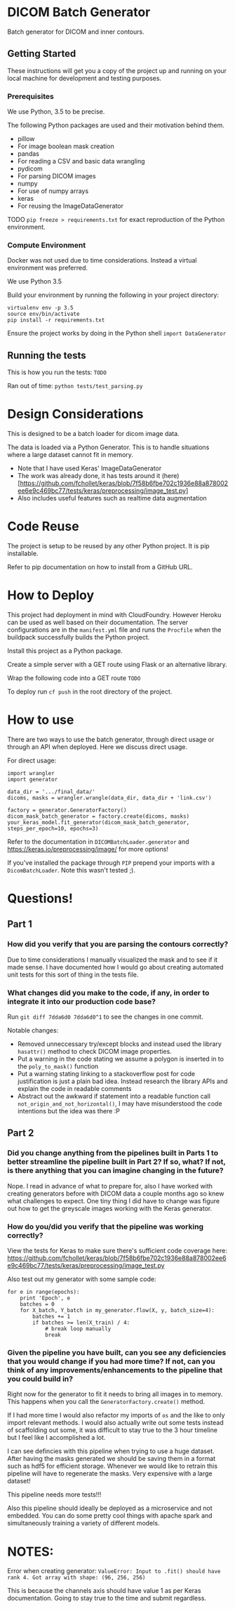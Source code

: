 # DICOM Batch Generator

Batch generator for DICOM and inner contours.

## Getting Started

These instructions will get you a copy of the project up and running on your local machine for development and testing purposes.

### Prerequisites
We use Python, 3.5 to be precise.

The following Python packages are used and their motivation behind them.
- pillow
 - For image boolean mask creation
- pandas
 - For reading a CSV and basic data wrangling
- pydicom
 - For parsing DICOM images
- numpy
 - For use of numpy arrays
- keras
 - For reusing the ImageDataGenerator

TODO `pip freeze > requirements.txt` for exact reproduction of the Python environment.

### Compute Environment

Docker was not used due to time considerations.
Instead a virtual environment was preferred.

We use Python 3.5

Build your environment by running the following in your project directory:

```
virtualenv env -p 3.5
source env/bin/activate
pip install -r requirements.txt
```

Ensure the project works by doing in the Python shell `import DataGenerator`

## Running the tests

This is how you run the tests: `TODO`

Ran out of time: `python tests/test_parsing.py`

# Design Considerations
This is designed to be a batch loader for dicom image data.

The data is loaded via a Python Generator. This is to handle situations where a large dataset cannot fit in memory.
- Note that I have used Keras' ImageDataGenerator
- The work was already done, it has tests around it (here)[https://github.com/fchollet/keras/blob/7f58b6fbe702c1936e88a878002ee6e9c469bc77/tests/keras/preprocessing/image_test.py]
- Also includes useful features such as realtime data augmentation


# Code Reuse
The project is setup to be reused by any other Python project. It is pip installable.

Refer to pip documentation on how to install from a GitHub URL.

# How to Deploy
This project had deployment in mind with CloudFoundry. However Heroku can
be used as well based on their documentation. The server configurations
are in the `manifest.yml` file and runs the `Procfile` when the buildpack
successfully builds the Python project.

Install this project as a Python package.

Create a simple server with a GET route using Flask or an alternative library.

Wrap the following code into a GET route `TODO`

To deploy run `cf push` in the root directory of the project.

# How to use
There are two ways to use the batch generator, through direct usage or through
an API when deployed. Here we discuss direct usage.

For direct usage:
```
import wrangler
import generator

data_dir = '.../final_data/'
dicoms, masks = wrangler.wrangle(data_dir, data_dir + 'link.csv')

factory = generator.GeneratorFactory()
dicom_mask_batch_generator = factory.create(dicoms, masks)
your_keras_model.fit_generator(dicom_mask_batch_generator, steps_per_epoch=10, epochs=3)
```

Refer to the documentation in `DICOMBatchLoader.generator` and https://keras.io/preprocessing/image/
for more options!

If you've installed the package through `PIP` prepend your imports with a `DicomBatchLoader`. Note
this wasn't tested ;).

# Questions!

## Part 1

### How did you verify that you are parsing the contours correctly?

Due to time considerations I manually visualized the mask and to see if it made sense. I have documented
how I would go about creating automated unit tests for this sort of thing in the tests file.

### What changes did you make to the code, if any, in order to integrate it into our production code base?

Run `git diff 7dda6d0 7dda6d0^1` to see the changes in one commit.

Notable changes:
- Removed unneccessary try/except blocks and instead used the library `hasattr()` method to check DICOM image properties.
- Put a warning in the code stating we assume a polygon is inserted in to the `poly_to_mask()` function
- Put a warning stating linking to a stackoverflow post for code justification is just a plain bad idea. Instead research the library APIs and explain the code in readable comments
- Abstract out the awkward if statement into a readable function call `not_origin_and_not_horizontal()`, I may have misunderstood the code intentions but the idea was there :P

## Part 2

### Did you change anything from the pipelines built in Parts 1 to better streamline the pipeline built in Part 2? If so, what? If not, is there anything that you can imagine changing in the future?

Nope. I read in advance of what to prepare for, also I have worked with creating generators before with DICOM data a couple months ago so knew
what challenges to expect. One tiny thing I did have to change was figure out how to get the greyscale images working with the Keras generator.

### How do you/did you verify that the pipeline was working correctly?

View the tests for Keras to make sure there's sufficient code coverage here: https://github.com/fchollet/keras/blob/7f58b6fbe702c1936e88a878002ee6e9c469bc77/tests/keras/preprocessing/image_test.py

Also test out my generator with some sample code:
```
for e in range(epochs):
    print 'Epoch', e
    batches = 0
    for X_batch, Y_batch in my_generator.flow(X, y, batch_size=4):
        batches += 1
        if batches >= len(X_train) / 4:
            # break loop manually
            break
```

### Given the pipeline you have built, can you see any deficiencies that you would change if you had more time? If not, can you think of any improvements/enhancements to the pipeline that you could build in?

Right now for the generator to fit it needs to bring all images in to memory. This happens when you call the `GeneratorFactory.create()` method.

If I had more time I would also refactor my imports of `os` and the like to only import relevant methods. I would also actually write out
some tests instead of scaffolding out some, it was difficult to stay true to the 3 hour timeline but I feel like I accomplished a lot. 

I can see defincies with this pipeline when trying to use a huge dataset. After having the masks generated we should be saving them in a format
such as hdf5 for efficient storage. Whenever we would like to retrain this pipeline will have to regenerate the masks. Very expensive with a large
dataset!

This pipeline needs more tests!!!

Also this pipeline should ideally be deployed as a microservice and not embedded. You can do some pretty cool things with apache spark and
simultaneously training a variety of different models.



# NOTES:

Error when creating generator:
`ValueError: Input to .fit() should have rank 4. Got array with shape: (96, 256, 256)`

This is because the channels axis should have value 1 as per Keras documentation. Going to stay true to the time
and submit regardless.